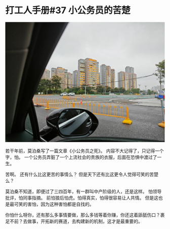 # 打工人手册#37 小公务员的苦楚

 ![](img/409e58ce-49d7-49dc-a1e5-a729340f932a.jpg)
 
若干年前，莫泊桑写了一篇文章《小公务员之死》。
内容不大记得了，只记得一个字，怕。
一个公务员弄脏了一个上流社会的贵族的衣服，后面在恐惧中渡过了一生。

苦啊。
还有什么比这更苦的事情么？
但是天下还有比这更令人觉得可笑的苦楚么？

莫泊桑不知道，即便过了三四百年，有一群叫中产阶级的人，还是这样。
怕领导批评，怕同事指摘。
前怕狼后怕虎。怕得真实，怕得很容易让人共情。
但是这也是最可笑的害怕，因为这种害怕都是自找的。

你怕什么呀你，还有那么多事情要做，那么多钱等着你赚，你还这着舔舐伤口？裹足不前？去做事，开拓新的赛道，去构建新的机制，这才是最重要的。